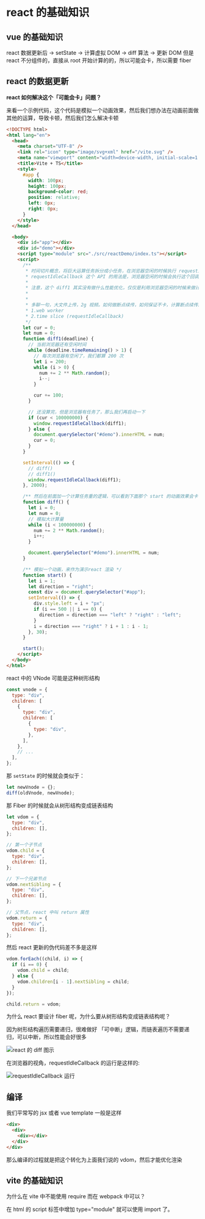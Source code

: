 # react 的基础知识

## vue 的基础知识

react 数据更新后 -> setState -> 计算虚拟 DOM -> diff 算法 -> 更新 DOM
但是 react 不分组件的，直接从 root 开始计算的的，所以可能会卡，所以需要 fiber

## react 的数据更新

**react 如何解决这个「可能会卡」问题？**

来看一个示例代码，这个代码是模拟一个动画效果，然后我们想办法在动画前面做其他的运算，导致卡顿，然后我们怎么解决卡顿

```html
<!DOCTYPE html>
<html lang="en">
  <head>
    <meta charset="UTF-8" />
    <link rel="icon" type="image/svg+xml" href="/vite.svg" />
    <meta name="viewport" content="width=device-width, initial-scale=1.0" />
    <title>Vite + TS</title>
    <style>
      #app {
        width: 100px;
        height: 100px;
        background-color: red;
        position: relative;
        left: 0px;
        right: 0px;
      }
    </style>
  </head>

  <body>
    <div id="app"></div>
    <div id="demo"></div>
    <script type="module" src="./src/reactDemo/index.ts"></script>
    <script>
      /**
       * 时间切片概念，将巨大运算任务拆分成小任务，在浏览器空闲的时候执行 requestIdleCallback 就是这样一个API
       * requestIdleCallback 这个 API 的用法是，浏览器空闲的时候会执行这个回调，这个回调会在下一帧执行（react 现在已经不使用这个 api 了）
       *
       * 注意，这个 diff1 其实没有做什么性能优化，仅仅是利用浏览器空闲的时候来做计算，让动画看起来不卡了
       *
       *
       * 多聊一句，大文件上传，2g 视频。如何做断点续传，如何保证不卡，计算断点续传的 hash 值的时候肯定会卡
       * 1.web worker
       * 2.time slice (requestIdleCallback)
       */
      let cur = 0;
      let num = 0;
      function diff1(deadline) {
        // 当前浏览器还有空闲时间
        while (deadline.timeRemaining() > 1) {
          // 每次浏览器有空闲了，我们都算 200 次
          let i = 200;
          while (i > 0) {
            num += 2 ** Math.random();
            i--;
          }

          cur += 100;
        }

        // 还没算完，但是浏览器有任务了，那么我们再启动一下
        if (cur < 100000000) {
          window.requestIdleCallback(diff1);
        } else {
          document.querySelector("#demo").innerHTML = num;
          cur = 0;
        }
      }

      setInterval(() => {
        // diff()
        // diff1()
        window.requestIdleCallback(diff1);
      }, 2000);

      /** 然后在前面加一个计算任务重的逻辑，可以看到下面那个 start 的动画效果会卡顿，怎么办呢？ */
      function diff() {
        let i = 0;
        let num = 0;
        // 模拟大计算量
        while (i < 100000000) {
          num += 2 ** Math.random();
          i++;
        }

        document.querySelector("#demo").innerHTML = num;
      }

      /** 模拟一个动画，来作为演示react 渲染 */
      function start() {
        let i = 1;
        let direction = "right";
        const div = document.querySelector("#app");
        setInterval(() => {
          div.style.left = i + "px";
          if (i == 500 || i == 0) {
            direction = direction === "left" ? "right" : "left";
          }
          i = direction === "right" ? i + 1 : i - 1;
        }, 30);
      }

      start();
    </script>
  </body>
</html>
```

react 中的 VNode 可能是这种树形结构

```js
const vnode = {
  type: "div",
  children: [
    {
      type: "div",
      children: [
        {
          type: "div",
        },
      ],
    },
    // ...
  ],
};
```

那 `setState` 的时候就会类似于：

```js
let newVnode = {};
diff(oldVnode, newVnode);
```

那 Fiber 的时候就会从树形结构变成链表结构

```js
let vdom = {
  type: "div",
  children: [],
};

// 第一个子节点
vdom.child = {
  type: "div",
  children: [],
};

// 下一个兄弟节点
vdom.nextSibling = {
  type: "div",
  children: [],
};

// 父节点，react 中叫 return 属性
vdom.return = {
  type: "div",
  children: [],
};
```

然后 react 更新的伪代码差不多是这样

```js
vdom.forEach((child, i) => {
  if (i == 0) {
    vdom.child = child;
  } else {
    vdom.children[i - 1].nextSibling = child;
  }
});

child.return = vdom;
```

为什么 react 要设计 fiber 呢，为什么要从树形结构变成链表结构呢？

因为树形结构遍历需要递归，很难做好 「可中断」逻辑，而链表遍历不需要递归，可以中断，所以性能会好很多

![react 的 diff 图示](https://lib.sixtyden.com/react%20%E4%B8%AD%E7%9A%84%20diff%20%E5%9B%BE%E7%A4%BA.png)

在浏览器的视角，requestIdleCallback 的运行是这样的:

![requestIdleCallback 运行](https://lib.sixtyden.com/%E6%B5%8F%E8%A7%88%E5%99%A8%E8%A7%86%E8%A7%92%20requestIdleCallback.png)

## 编译

我们平常写的 jsx 或者 vue template 一般是这样

```html
<div>
  <div>
    <div></div>
  </div>
</div>
```

那么编译的过程就是把这个转化为上面我们说的 vdom，然后才能优化渲染

## vite 的基础知识

为什么在 vite 中不能使用 require 而在 webpack 中可以？

在 html 的 script 标签中增加 type="module" 就可以使用 import 了。

